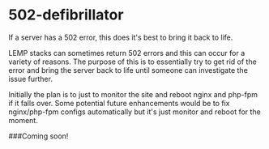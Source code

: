 # 502-defibrillator

If a server has a 502 error, this does it's best to bring it back to life.

LEMP stacks can sometimes return 502 errors and this can occur for a variety of reasons. The purpose of this is to essentially try to get rid of the error and bring the server back to life until someone can investigate the issue further.

Initially the plan is to just to monitor the site and reboot nginx and php-fpm if it falls over. Some potential future enhancements would be to fix nginx/php-fpm configs automatically but it's just monitor and reboot for the moment.

###Coming soon!
